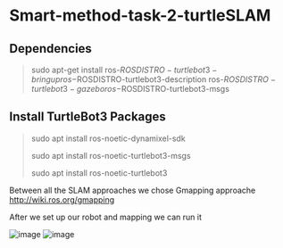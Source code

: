 # Smart-method-task-2-turtleSLAM
## Dependencies
>sudo apt-get install ros-$ROSDISTRO-turtlebot3-bringup ros-$ROSDISTRO-turtlebot3-description ros-$ROSDISTRO-turtlebot3-gazebo ros-$ROSDISTRO-turtlebot3-msgs
## Install TurtleBot3 Packages
>sudo apt install ros-noetic-dynamixel-sdk
>
>sudo apt install ros-noetic-turtlebot3-msgs
>
>sudo apt install ros-noetic-turtlebot3
>
Between all the SLAM approaches we chose Gmapping approache http://wiki.ros.org/gmapping

After we set up our robot and mapping we can run it


![image](https://github.com/suliman016/Smart-method-task-2-turtleSLAM/assets/139249285/50b781f4-da47-431d-9be7-57545d41b000)
 ![image](https://github.com/suliman016/Smarth-method-task-2-turtleMap/assets/139249285/093da19d-33cc-492e-92c5-d7094a35681e)

